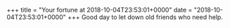 +++
title = "Your fortune at 2018-10-04T23:53:01+0000"
date = "2018-10-04T23:53:01+0000"
+++
Good day to let down old friends who need help.  
